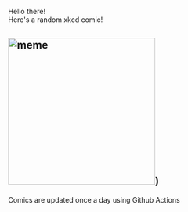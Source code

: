 Hello there! <br>Here's a random xkcd comic!<br>
## <img src="https://imgs.xkcd.com/comics/height.png" alt="meme" width="300"/>)<br>
Comics are updated once a day using Github Actions